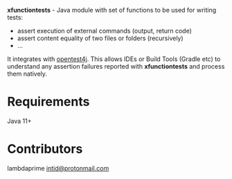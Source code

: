 **xfunctiontests** - Java module with set of functions to be used for writing tests:

- assert execution of external commands (output, return code)
- assert content equality of two files or folders (recursively)
- ...

It integrates with [opentest4j](https://github.com/ota4j-team/opentest4j). This allows IDEs or Build Tools (Gradle etc) to understand any assertion failures reported with **xfunctiontests** and process them natively.

# Requirements

Java 11+

# Contributors

lambdaprime <intid@protonmail.com>
